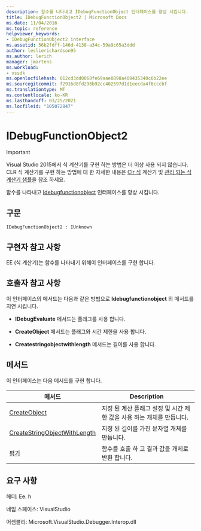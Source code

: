 ```yaml
---
description: 함수를 나타내고 IDebugFunctionObject 인터페이스를 향상 시킵니다.
title: IDebugFunctionObject2 | Microsoft Docs
ms.date: 11/04/2016
ms.topic: reference
helpviewer_keywords:
- IDebugFunctionObject2 interface
ms.assetid: 56b2fdff-146d-4138-a34c-59a9c65a3ddd
author: leslierichardson95
ms.author: lerich
manager: jmartens
ms.workload:
- vssdk
ms.openlocfilehash: 012cd3dd0068fe69aae8898a408435340c6b22ee
ms.sourcegitcommit: f2916d8fd296b92cc402597d1d1eecda4f6cccbf
ms.translationtype: MT
ms.contentlocale: ko-KR
ms.lasthandoff: 03/25/2021
ms.locfileid: "105072847"
---
```

# <a name="idebugfunctionobject2"></a>IDebugFunctionObject2
> [!IMPORTANT]
> Visual Studio 2015에서 식 계산기를 구현 하는 방법은 더 이상 사용 되지 않습니다. CLR 식 계산기를 구현 하는 방법에 대 한 자세한 내용은 [Clr 식](https://github.com/Microsoft/ConcordExtensibilitySamples/wiki/CLR-Expression-Evaluators) 계산기 및 [관리 되는 식 계산기 샘플](https://github.com/Microsoft/ConcordExtensibilitySamples/wiki/Managed-Expression-Evaluator-Sample)을 참조 하세요.

 함수를 나타내고 [Idebugfunctionobject](../../../extensibility/debugger/reference/idebugfunctionobject.md) 인터페이스를 향상 시킵니다.

## <a name="syntax"></a>구문

```
IDebugFunctionObject2 : IUnknown
```

## <a name="notes-for-implementers"></a>구현자 참고 사항
 EE (식 계산기)는 함수를 나타내기 위해이 인터페이스를 구현 합니다.

## <a name="notes-for-callers"></a>호출자 참고 사항
 이 인터페이스의 메서드는 다음과 같은 방법으로 **Idebugfunctionobject** 의 메서드를 지연 시킵니다.

- **IDebugEvaluate** 메서드는 플래그를 사용 합니다.

- **CreateObject** 메서드는 플래그와 시간 제한을 사용 합니다.

- **Createstringobjectwithlength** 메서드는 길이를 사용 합니다.

## <a name="methods"></a>메서드
 이 인터페이스는 다음 메서드를 구현 합니다.

|메서드|Description|
|------------|-----------------|
|[CreateObject](../../../extensibility/debugger/reference/idebugfunctionobject2-createobject.md)|지정 된 계산 플래그 설정 및 시간 제한 값을 사용 하는 개체를 만듭니다.|
|[CreateStringObjectWithLength](../../../extensibility/debugger/reference/idebugfunctionobject2-createstringobjectwithlength.md)|지정 된 길이를 가진 문자열 개체를 만듭니다.|
|[평가](../../../extensibility/debugger/reference/idebugfunctionobject2-evaluate.md)|함수를 호출 하 고 결과 값을 개체로 반환 합니다.|

## <a name="requirements"></a>요구 사항
 헤더: Ee. h

 네임 스페이스: VisualStudio

 어셈블리: Microsoft.VisualStudio.Debugger.Interop.dll
